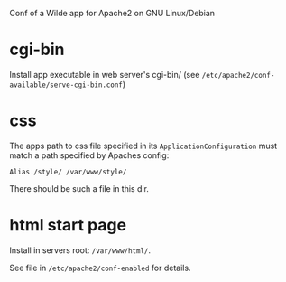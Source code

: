 Conf of a Wilde app for Apache2 on GNU Linux/Debian

# cgi-bin

Install app executable in web server's cgi-bin/
(see `/etc/apache2/conf-available/serve-cgi-bin.conf`)

# css

The apps path to css file specified in its
`ApplicationConfiguration` must match
a path specified by Apaches config:

    Alias /style/ /var/www/style/

There should be such a file in this dir.

# html start page

Install in servers root: `/var/www/html/`.

See file in `/etc/apache2/conf-enabled` for details.
